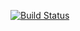 [![Build Status](https://travis-ci.org/ericdyan/hagotem-api.svg?branch=master)](https://travis-ci.org/ericdyan/hagotem-api)
